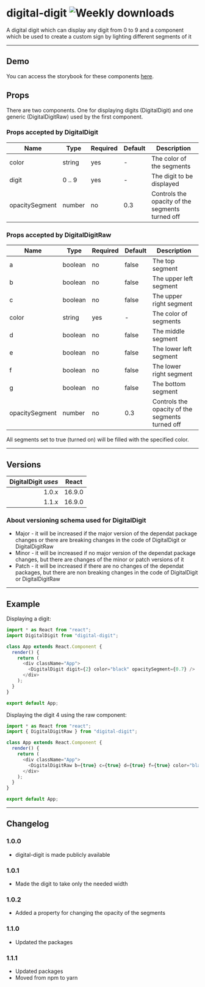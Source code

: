 # digital-digit ![Weekly downloads](https://img.shields.io/npm/dw/digital-digit "Weekly downloads")

A digital digit which can display any digit from 0 to 9 and a component which be used to create a custom sign by lighting different segments of it

---

## Demo

You can access the storybook for these components [here](https://iulian-radu-at.github.io/digital-digit/).

## Props

There are two components. One for displaying digits (DigitalDigit) and one generic (DigitalDigitRaw) used by the first component.

### Props accepted by DigitalDigit

| Name           | Type   | Required | Default | Description                                     |
| -------------- | ------ | -------- | ------- | ----------------------------------------------- |
| color          | string | yes      | -       | The color of the segments                       |
| digit          | 0 .. 9 | yes      | -       | The digit to be displayed                       |
| opacitySegment | number | no       | 0.3     | Controls the opacity of the segments turned off |

### Props accepted by DigitalDigitRaw

| Name           | Type    | Required | Default | Description                                     |
| -------------- | ------- | -------- | ------- | ----------------------------------------------- |
| a              | boolean | no       | false   | The top segment                                 |
| b              | boolean | no       | false   | The upper left segment                          |
| c              | boolean | no       | false   | The upper right segment                         |
| color          | string  | yes      | -       | The color of segments                           |
| d              | boolean | no       | false   | The middle segment                              |
| e              | boolean | no       | false   | The lower left segment                          |
| f              | boolean | no       | false   | The lower right segment                         |
| g              | boolean | no       | false   | The bottom segment                              |
| opacitySegment | number  | no       | 0.3     | Controls the opacity of the segments turned off |

All segments set to true (turned on) will be filled with the specified color.

---

## Versions

| DigitalDigit _uses_ | React  |
| ------------------: | :----: |
|               1.0.x | 16.9.0 |
|               1.1.x | 16.9.0 |

### About versioning schema used for DigitalDigit

- Major - it will be increased if the major version of the dependat package changes or there are breaking changes in the code of DigitalDigit or DigitalDigitRaw
- Minor - it will be increased if no major version of the dependat package changes, but there are changes of the minor or patch versions of it
- Patch - it will be increased if there are no changes of the dependat packages, but there are non breaking changes in the code of DigitalDigit or DigitalDigitRaw

---

## Example

Displaying a digit:

```js
import * as React from "react";
import DigitalDigit from "digital-digit";

class App extends React.Component {
  render() {
    return (
      <div className="App">
        <DigitalDigit digit={2} color="black" opacitySegment={0.7} />
      </div>
    );
  }
}

export default App;
```

Displaying the digit 4 using the raw component:

```js
import * as React from "react";
import { DigitalDigitRaw } from "digital-digit";

class App extends React.Component {
  render() {
    return (
      <div className="App">
        <DigitalDigitRaw b={true} c={true} d={true} f={true} color="black" />
      </div>
    );
  }
}

export default App;
```

---

## Changelog

### 1.0.0

- digital-digit is made publicly available

### 1.0.1

- Made the digit to take only the needed width

### 1.0.2

- Added a property for changing the opacity of the segments

### 1.1.0

- Updated the packages

### 1.1.1

- Updated packages
- Moved from npm to yarn
